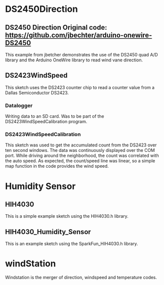 # DS2450Direction
## DS2450 Direction Original code: https://github.com/jbechter/arduino-onewire-DS2450
This example from jbetcher demonstrates the use of the DS2450 quad A/D library and the Arduino OneWire library to read wind vane direction.

## DS2423WindSpeed
This sketch uses the DS2423 counter chip to read a counter value from a Dallas Semiconductor DS2423.

### Datalogger
Writing data to an SD card. Was to be part of the DS2423WindSpeedCalibration program.

### DS2423WindSpeedCalibration
This sketch was used to get the accumulated count from the DS2423 over ten second windows.  The data was continuously displayed over the COM port.  While driving around the neighborhood, the count was correlated with the auto speed.  As expected, the count/speed line was linear, so a simple map function in the code provides the wind speed.

# Humidity Sensor
## HIH4030
This is a simple example sketch using the HIH4030.h library.

## HIH4030_Humidity_Sensor
This is an example sketch using the SparkFun_HIH4030.h library.

# windStation
Windstation is the merger of direction, windspeed and temperature codes.
